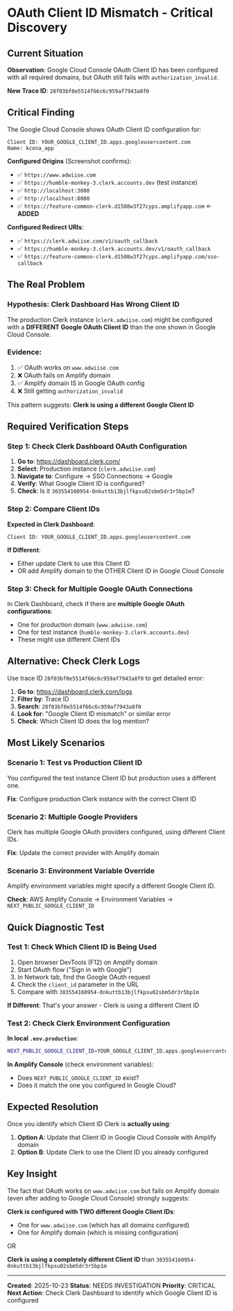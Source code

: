# OAuth Client ID Mismatch - Critical Discovery

## Current Situation

**Observation**: Google Cloud Console OAuth Client ID has been configured with all required domains, but OAuth still fails with `authorization_invalid`.

**New Trace ID**: `28f03bf0e5514f66c6c959af7943a8f0`

## Critical Finding

The Google Cloud Console shows OAuth Client ID configuration for:
```
Client ID: YOUR_GOOGLE_CLIENT_ID.apps.googleusercontent.com
Name: kcona_app
```

**Configured Origins** (Screenshot confirms):
- ✅ `https://www.adwiise.com`
- ✅ `https://humble-monkey-3.clerk.accounts.dev` (test instance)
- ✅ `http://localhost:3000`
- ✅ `http://localhost:8080`
- ✅ `https://feature-common-clerk.d1508w3f27cyps.amplifyapp.com` ← **ADDED**

**Configured Redirect URIs**:
- ✅ `https://clerk.adwiise.com/v1/oauth_callback`
- ✅ `https://humble-monkey-3.clerk.accounts.dev/v1/oauth_callback`
- ✅ `https://feature-common-clerk.d1508w3f27cyps.amplifyapp.com/sso-callback`

## The Real Problem

### Hypothesis: Clerk Dashboard Has Wrong Client ID

The production Clerk instance (`clerk.adwiise.com`) might be configured with a **DIFFERENT Google OAuth Client ID** than the one shown in Google Cloud Console.

### Evidence:
1. ✅ OAuth works on `www.adwiise.com`
2. ❌ OAuth fails on Amplify domain
3. ✅ Amplify domain IS in Google OAuth config
4. ❌ Still getting `authorization_invalid`

This pattern suggests: **Clerk is using a different Google Client ID**

## Required Verification Steps

### Step 1: Check Clerk Dashboard OAuth Configuration

1. **Go to**: https://dashboard.clerk.com/
2. **Select**: Production instance (`clerk.adwiise.com`)
3. **Navigate to**: Configure → SSO Connections → Google
4. **Verify**: What Google Client ID is configured?
5. **Check**: Is it `303554160954-0nkuttb13bjlfkpsu02sbm5dr3r5bp1m`?

### Step 2: Compare Client IDs

**Expected in Clerk Dashboard**:
```
Client ID: YOUR_GOOGLE_CLIENT_ID.apps.googleusercontent.com
```

**If Different**:
- Either update Clerk to use this Client ID
- OR add Amplify domain to the OTHER Client ID in Google Cloud Console

### Step 3: Check for Multiple Google OAuth Connections

In Clerk Dashboard, check if there are **multiple Google OAuth configurations**:
- One for production domain (`www.adwiise.com`)
- One for test instance (`humble-monkey-3.clerk.accounts.dev`)
- These might use different Client IDs

## Alternative: Check Clerk Logs

Use trace ID `28f03bf0e5514f66c6c959af7943a8f0` to get detailed error:

1. **Go to**: https://dashboard.clerk.com/logs
2. **Filter by**: Trace ID
3. **Search**: `28f03bf0e5514f66c6c959af7943a8f0`
4. **Look for**: "Google Client ID mismatch" or similar error
5. **Check**: Which Client ID does the log mention?

## Most Likely Scenarios

### Scenario 1: Test vs Production Client ID
You configured the test instance Client ID but production uses a different one.

**Fix**: Configure production Clerk instance with the correct Client ID

### Scenario 2: Multiple Google Providers
Clerk has multiple Google OAuth providers configured, using different Client IDs.

**Fix**: Update the correct provider with Amplify domain

### Scenario 3: Environment Variable Override
Amplify environment variables might specify a different Google Client ID.

**Check**: AWS Amplify Console → Environment Variables → `NEXT_PUBLIC_GOOGLE_CLIENT_ID`

## Quick Diagnostic Test

### Test 1: Check Which Client ID is Being Used

1. Open browser DevTools (F12) on Amplify domain
2. Start OAuth flow ("Sign in with Google")
3. In Network tab, find the Google OAuth request
4. Check the `client_id` parameter in the URL
5. Compare with `303554160954-0nkuttb13bjlfkpsu02sbm5dr3r5bp1m`

**If Different**: That's your answer - Clerk is using a different Client ID

### Test 2: Check Clerk Environment Configuration

**In local `.env.production`**:
```bash
NEXT_PUBLIC_GOOGLE_CLIENT_ID=YOUR_GOOGLE_CLIENT_ID.apps.googleusercontent.com
```

**In Amplify Console** (check environment variables):
- Does `NEXT_PUBLIC_GOOGLE_CLIENT_ID` exist?
- Does it match the one you configured in Google Cloud?

## Expected Resolution

Once you identify which Client ID Clerk is **actually using**:

1. **Option A**: Update that Client ID in Google Cloud Console with Amplify domain
2. **Option B**: Update Clerk to use the Client ID you already configured

## Key Insight

The fact that OAuth works on `www.adwiise.com` but fails on Amplify domain (even after adding to Google Cloud Console) strongly suggests:

**Clerk is configured with TWO different Google Client IDs**:
- One for `www.adwiise.com` (which has all domains configured)
- One for Amplify domain (which is missing configuration)

OR

**Clerk is using a completely different Client ID** than `303554160954-0nkuttb13bjlfkpsu02sbm5dr3r5bp1m`

---

**Created**: 2025-10-23
**Status**: NEEDS INVESTIGATION
**Priority**: CRITICAL
**Next Action**: Check Clerk Dashboard to identify which Google Client ID is configured
